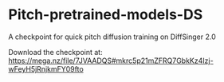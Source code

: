 # Pitch-pretrained-models-DS
A checkpoint for quick pitch diffusion training on DiffSinger 2.0

Download the checkpoint at: https://mega.nz/file/7JVAADQS#mkrc5p21mZFRQ7GbkKz4Izj-wFeyH5jRnjkmFY09fto
